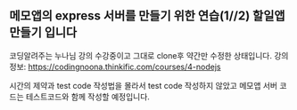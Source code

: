 ## 메모앱의 express 서버를 만들기 위한 연습(1//2) 할일앱 만들기 입니다

코딩알려주는 누나님 강의 수강중이고 그대로 clone후 약간만 수정한 상태입니다.
강의 정보: https://codingnoona.thinkific.com/courses/4-nodejs


시간의 제약과 test code 작성법을 몰라서
test code 작성하지 않았고
메모앱 서버 코드는 테스트코드와 함께 작성할 예정입니다.
